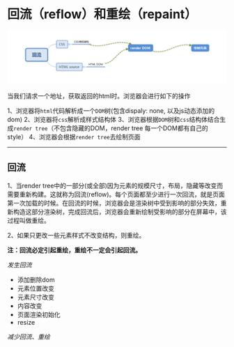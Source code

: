 # 回流（reflow）和重绘（repaint）

![](/assets/企业微信截图_15326609313718.png)

当我们请求一个地址，获取返回的html时。浏览器会进行如下的操作

1、浏览器将`html`代码解析成一个`DOM`树(包含dispaly: none, 以及js动态添加的dom)
2、浏览器将`css`解析成样式结构体
3、浏览器根据`DOM`树和`css`结构体结合生成`render tree`（不包含隐藏的DOM，render tree 每一个DOM都有自己的style）
4、浏览器会根据`render tree`去绘制页面

<hr/>

## 回流

1、当render tree中的一部分(或全部)因为元素的规模尺寸，布局，隐藏等改变而需要重新构建。这就称为回流(reflow)。每个页面都至少进行一次回流，就是页面第一次加载的时候。在回流的时候，浏览器会是渲染树中受到影响的部分失效，重新构造这部分渲染树，完成回流后，浏览器会重新绘制受影响的部分在屏幕中，该过程叫做重绘。

2、如果只更改一些元素样式不改变结构，则重绘。

**注：回流必定引起重绘，重绘不一定会引起回流。**

*发生回流*

* 添加删除dom
* 元素位置改变
* 元素尺寸改变
* 内容改变
* 页面渲染初始化
* resize

*减少回流、重绘*